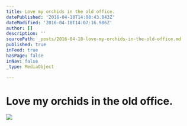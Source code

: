 ```yaml
---
title: Love my orchids in the old office.
datePublished: '2016-04-18T14:08:43.843Z'
dateModified: '2016-04-18T14:07:16.986Z'
author: []
description: ''
sourcePath: _posts/2016-04-18-love-my-orchids-in-the-old-office.md
published: true
inFeed: true
hasPage: false
inNav: false
_type: MediaObject

---
```

# Love my orchids in the old office.
![](https://the-grid-user-content.s3-us-west-2.amazonaws.com/66caa31e-3032-428a-a835-84d01d70af31.jpg)